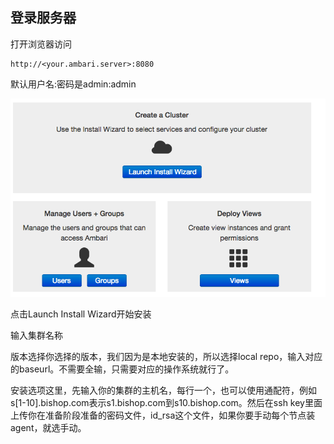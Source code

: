 ## 登录服务器

打开浏览器访问

```
http://<your.ambari.server>:8080
```

默认用户名:密码是admin:admin

![](/assets/c1.png)

点击Launch Install Wizard开始安装

输入集群名称

版本选择你选择的版本，我们因为是本地安装的，所以选择local repo，输入对应的baseurl。不需要全输，只需要对应的操作系统就行了。

安装选项这里，先输入你的集群的主机名，每行一个，也可以使用通配符，例如s\[1-10\].bishop.com表示s1.bishop.com到s10.bishop.com。然后在ssh key里面上传你在准备阶段准备的密码文件，id\_rsa这个文件，如果你要手动每个节点装agent，就选手动。

